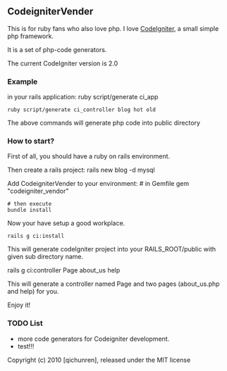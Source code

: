 ## CodeigniterVender

This is for ruby fans who also love php. I love [CodeIgniter](http://codeigniter.com/), a small simple php framework.

It is a set of php-code generators.

The current CodeIgniter version is 2.0

### Example

in your rails application:
    ruby script/generate ci_app

    ruby script/generate ci_controller blog hot old
 
The above commands will generate php code into public directory

### How to start?

First of all, you should have a ruby on rails environment.

Then create a rails project: 
      rails new blog -d mysql
     
Add CodeigniterVender to your environment:
    # in Gemfile
    gem "codeigniter_vendor"
    
    # then execute
    bundle install

Now your have setup a good workplace.

    rails g ci:install
    
This will generate codeIgniter project into your RAILS_ROOT/public with given sub directory name.

   rails g ci:controller Page about_us help
   
This will generate a controller named Page and two pages (about_us.php and help) for you.
      

Enjoy it!



### TODO List

+ more code generators for Codeigniter development.
+ test!!!


Copyright (c) 2010 [qichunren], released under the MIT license

